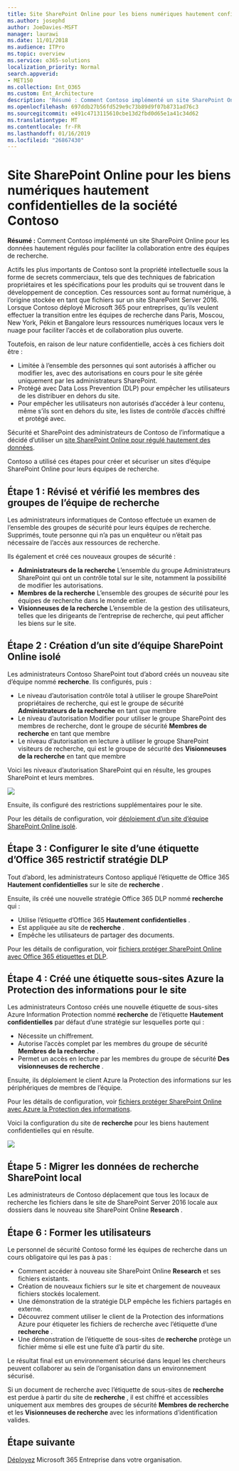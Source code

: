 ```yaml
---
title: Site SharePoint Online pour les biens numériques hautement confidentielles de la société Contoso
ms.author: josephd
author: JoeDavies-MSFT
manager: laurawi
ms.date: 11/01/2018
ms.audience: ITPro
ms.topic: overview
ms.service: o365-solutions
localization_priority: Normal
search.appverid:
- MET150
ms.collection: Ent_O365
ms.custom: Ent_Architecture
description: 'Résumé : Comment Contoso implémenté un site SharePoint Online pour hautement régulées données pour faciliter la collaboration entre ses recherches équipes.'
ms.openlocfilehash: 697ddb27b56fd529e9c73b89d9f07b8731ad76c3
ms.sourcegitcommit: e491c4713115610cbe13d2fbd0d65e1a41c34d62
ms.translationtype: MT
ms.contentlocale: fr-FR
ms.lasthandoff: 01/16/2019
ms.locfileid: "26867430"
---
```

# <a name="sharepoint-online-site-for-highly-confidential-digital-assets-of-the-contoso-corporation"></a>Site SharePoint Online pour les biens numériques hautement confidentielles de la société Contoso

 **Résumé :** Comment Contoso implémenté un site SharePoint Online pour les données hautement régulés pour faciliter la collaboration entre des équipes de recherche.
  
Actifs les plus importants de Contoso sont la propriété intellectuelle sous la forme de secrets commerciaux, tels que des techniques de fabrication propriétaires et les spécifications pour les produits qui se trouvent dans le développement de conception. Ces ressources sont au format numérique, à l’origine stockée en tant que fichiers sur un site SharePoint Server 2016. Lorsque Contoso déployé Microsoft 365 pour entreprises, qu’ils veulent effectuer la transition entre les équipes de recherche dans Paris, Moscou, New York, Pékin et Bangalore leurs ressources numériques locaux vers le nuage pour faciliter l’accès et de collaboration plus ouverte. 
  
Toutefois, en raison de leur nature confidentielle, accès à ces fichiers doit être :

- Limitée à l’ensemble des personnes qui sont autorisés à afficher ou modifier les, avec des autorisations en cours pour le site gérée uniquement par les administrateurs SharePoint. 
- Protégé avec Data Loss Prevention (DLP) pour empêcher les utilisateurs de les distribuer en dehors du site.
- Pour empêcher les utilisateurs non autorisés d’accéder à leur contenu, même s’ils sont en dehors du site, les listes de contrôle d’accès chiffré et protégé avec.

Sécurité et SharePoint des administrateurs de Contoso de l’informatique a décidé d’utiliser un [site SharePoint Online pour régulé hautement des données](teams-sharepoint-online-sites-highly-regulated-data.md).
  
Contoso a utilisé ces étapes pour créer et sécuriser un sites d’équipe SharePoint Online pour leurs équipes de recherche.

## <a name="step-1-reviewed-and-verified-the-members-of-research-team-groups"></a>Étape 1 : Révisé et vérifié les membres des groupes de l’équipe de recherche

Les administrateurs informatiques de Contoso effectuée un examen de l’ensemble des groupes de sécurité pour leurs équipes de recherche. Supprimés, toute personne qui n’a pas un enquêteur ou n’était pas nécessaire de l’accès aux ressources de recherche. 

Ils également et créé ces nouveaux groupes de sécurité :

- **Administrateurs de la recherche**  L’ensemble du groupe Administrateurs SharePoint qui ont un contrôle total sur le site, notamment la possibilité de modifier les autorisations.
- **Membres de la recherche**  L’ensemble des groupes de sécurité pour les équipes de recherche dans le monde entier.
- **Visionneuses de la recherche**  L’ensemble de la gestion des utilisateurs, telles que les dirigeants de l’entreprise de recherche, qui peut afficher les biens sur le site.

## <a name="step-2-created-an-isolated-sharepoint-online-team-site"></a>Étape 2 : Création d’un site d’équipe SharePoint Online isolé 

Les administrateurs Contoso SharePoint tout d’abord créés un nouveau site d’équipe nommé **recherche**. Ils configurés, puis :

- Le niveau d’autorisation contrôle total à utiliser le groupe SharePoint propriétaires de recherche, qui est le groupe de sécurité **Administrateurs de la recherche** en tant que membre
- Le niveau d’autorisation Modifier pour utiliser le groupe SharePoint des membres de recherche, dont le groupe de sécurité **Membres de recherche** en tant que membre
- Le niveau d’autorisation en lecture à utiliser le groupe SharePoint visiteurs de recherche, qui est le groupe de sécurité des **Visionneuses de la recherche** en tant que membre

Voici les niveaux d’autorisation SharePoint qui en résulte, les groupes SharePoint et leurs membres.

![](./media/contoso-sharepoint-online-site-for-highly-confidential-assets/spo-permissions.png)

Ensuite, ils configuré des restrictions supplémentaires pour le site.

Pour les détails de configuration, voir [déploiement d’un site d’équipe SharePoint Online isolé](https://docs.microsoft.com/office365/enterprise/deploy-an-isolated-sharepoint-online-team-site).

## <a name="step-3-configured-the-site-for-a-restrictive-office-365-label-dlp-policy"></a>Étape 3 : Configurer le site d’une étiquette d’Office 365 restrictif stratégie DLP

Tout d’abord, les administrateurs Contoso appliqué l’étiquette de Office 365 **Hautement confidentielles** sur le site de **recherche** .

Ensuite, ils créé une nouvelle stratégie Office 365 DLP nommé **recherche** qui :

- Utilise l’étiquette d’Office 365 **Hautement confidentielles** . 
- Est appliquée au site de **recherche** .
- Empêche les utilisateurs de partager des documents.

Pour les détails de configuration, voir [fichiers protéger SharePoint Online avec Office 365 étiquettes et DLP](https://docs.microsoft.com/office365/enterprise/protect-sharepoint-online-files-with-office-365-labels-and-dlp).

## <a name="step-4-created-an-azure-information-protection-sub-label-for-the-site"></a>Étape 4 : Créé une étiquette sous-sites Azure la Protection des informations pour le site

Les administrateurs Contoso créés une nouvelle étiquette de sous-sites Azure Information Protection nommé **recherche** de l’étiquette **Hautement confidentielles** par défaut d’une stratégie sur lesquelles porte qui :

- Nécessite un chiffrement.
- Autorise l’accès complet par les membres du groupe de sécurité **Membres de la recherche** .
- Permet un accès en lecture par les membres du groupe de sécurité **Des visionneuses de recherche** .

Ensuite, ils déploiement le client Azure la Protection des informations sur les périphériques de membres de l’équipe.

Pour les détails de configuration, voir [fichiers protéger SharePoint Online avec Azure la Protection des informations](https://docs.microsoft.com/office365/enterprise/protect-sharepoint-online-files-with-azure-information-protection). 

Voici la configuration du site de **recherche** pour les biens hautement confidentielles qui en résulte.

![](./media/contoso-sharepoint-online-site-for-highly-confidential-assets/final-config.png)

## <a name="step-5-migrated-the-on-premises-sharepoint-research-data"></a>Étape 5 : Migrer les données de recherche SharePoint local

Les administrateurs de Contoso déplacement que tous les locaux de recherche les fichiers dans le site de SharePoint Server 2016 locale aux dossiers dans le nouveau site SharePoint Online **Research** .

## <a name="step-6-trained-their-users"></a>Étape 6 : Former les utilisateurs 

Le personnel de sécurité Contoso formé les équipes de recherche dans un cours obligatoire qui les pas à pas :

- Comment accéder à nouveau site SharePoint Online **Research** et ses fichiers existants.
- Création de nouveaux fichiers sur le site et chargement de nouveaux fichiers stockés localement.
- Une démonstration de la stratégie DLP empêche les fichiers partagés en externe.
- Découvrez comment utiliser le client de la Protection des informations Azure pour étiqueter les fichiers de recherche avec l’étiquette d’une **recherche** .
- Une démonstration de l’étiquette de sous-sites de **recherche** protège un fichier même si elle est une fuite d’à partir du site.

Le résultat final est un environnement sécurisé dans lequel les chercheurs peuvent collaborer au sein de l’organisation dans un environnement sécurisé. 

Si un document de recherche avec l’étiquette de sous-sites de **recherche** est perdue à partir du site de **recherche** , il est chiffré et accessibles uniquement aux membres des groupes de sécurité **Membres de recherche** et les **Visionneuses de recherche** avec les informations d’identification valides.

## <a name="next-step"></a>Étape suivante

[Déployez](deploy-microsoft-365-enterprise.md) Microsoft 365 Entreprise dans votre organisation.

